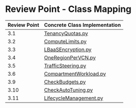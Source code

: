 # Review Point - Class Mapping

| Review Point | Concrete Class Implementation                           
|--------------|---------------------------------------------------------
| 3.1          | [TenancyQuotas.py](TenancyQuotas.py) 
| 3.2          | [ComputeLimits.py](ComputeLimits.py)    
| 3.3          | [LBaaSEncryption.py](LBaaSEncryption.py)    
| 3.4          | [OneRegionPerVCN.py](OneRegionPerVCN.py)                                      
| 3.5          | [TrafficSteering.py](TrafficSteering.py)
| 3.6          | [CompartmentWorkload.py](CompartmentWorkload.py)
| 3.9          | [CheckBudgets.py](CheckBudgets.py)
| 3.10         | [CheckAutoTuning.py](CheckAutoTuning.py)    
| 3.11         | [LifecycleManagement.py](LifecycleManagement.py)                                    
